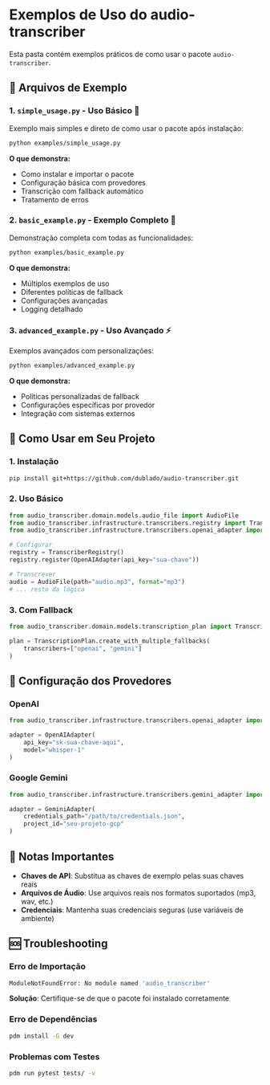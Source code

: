 # Exemplos de Uso do audio-transcriber

Esta pasta contém exemplos práticos de como usar o pacote `audio-transcriber`.

## 📁 Arquivos de Exemplo

### 1. `simple_usage.py` - Uso Básico 🚀
Exemplo mais simples e direto de como usar o pacote após instalação:

```bash
python examples/simple_usage.py
```

**O que demonstra:**
- Como instalar e importar o pacote
- Configuração básica com provedores
- Transcrição com fallback automático
- Tratamento de erros

### 2. `basic_example.py` - Exemplo Completo 🔧
Demonstração completa com todas as funcionalidades:

```bash
python examples/basic_example.py
```

**O que demonstra:**
- Múltiplos exemplos de uso
- Diferentes políticas de fallback
- Configurações avançadas
- Logging detalhado

### 3. `advanced_example.py` - Uso Avançado ⚡
Exemplos avançados com personalizações:

```bash
python examples/advanced_example.py
```

**O que demonstra:**
- Políticas personalizadas de fallback
- Configurações específicas por provedor
- Integração com sistemas externos

## 🚀 Como Usar em Seu Projeto

### 1. Instalação
```bash
pip install git+https://github.com/dublado/audio-transcriber.git
```

### 2. Uso Básico
```python
from audio_transcriber.domain.models.audio_file import AudioFile
from audio_transcriber.infrastructure.transcribers.registry import TranscriberRegistry
from audio_transcriber.infrastructure.transcribers.openai_adapter import OpenAIAdapter

# Configurar
registry = TranscriberRegistry()
registry.register(OpenAIAdapter(api_key="sua-chave"))

# Transcrever
audio = AudioFile(path="audio.mp3", format="mp3")
# ... resto da lógica
```

### 3. Com Fallback
```python
from audio_transcriber.domain.models.transcription_plan import TranscriptionPlan

plan = TranscriptionPlan.create_with_multiple_fallbacks(
    transcribers=["openai", "gemini"]
)
```

## 🔧 Configuração dos Provedores

### OpenAI
```python
from audio_transcriber.infrastructure.transcribers.openai_adapter import OpenAIAdapter

adapter = OpenAIAdapter(
    api_key="sk-sua-chave-aqui",
    model="whisper-1"
)
```

### Google Gemini
```python
from audio_transcriber.infrastructure.transcribers.gemini_adapter import GeminiAdapter

adapter = GeminiAdapter(
    credentials_path="/path/to/credentials.json",
    project_id="seu-projeto-gcp"
)
```

## 📝 Notas Importantes

- **Chaves de API**: Substitua as chaves de exemplo pelas suas chaves reais
- **Arquivos de Áudio**: Use arquivos reais nos formatos suportados (mp3, wav, etc.)
- **Credenciais**: Mantenha suas credenciais seguras (use variáveis de ambiente)

## 🆘 Troubleshooting

### Erro de Importação
```bash
ModuleNotFoundError: No module named 'audio_transcriber'
```
**Solução**: Certifique-se de que o pacote foi instalado corretamente

### Erro de Dependências
```bash
pdm install -G dev
```

### Problemas com Testes
```bash
pdm run pytest tests/ -v
```

